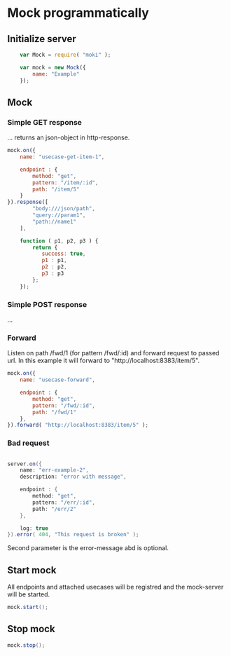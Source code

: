 # Mock programmatically

## Initialize server
````JavaScript
    var Mock = require( "moki" );

    var mock = new Mock({
        name: "Example"
    });
````

## Mock

### Simple GET response

... returns an json-object in http-response.

````JavaScript
mock.on({
    name: "usecase-get-item-1",

    endpoint : {
        method: "get",
        pattern: "/item/:id",
        path: "/item/5"
    }
}).response([
        "body:///json/path",
        "query://param1",
        "path://name1"
    ],

    function ( p1, p2, p3 ) {
        return {
           success: true,
           p1 : p1,
           p2 : p2,
           p3 : p3
        };
    });

````

### Simple POST response
...

### Forward
Listen on path /fwd/1 (for pattern /fwd/:id) and forward request to passed url. In this example
it will forward to "http://localhost:8383/item/5".

````JavaScript
mock.on({
    name: "usecase-forward",

    endpoint : {
        method: "get",
        pattern: "/fwd/:id",
        path: "/fwd/1"
    },
}).forward( "http://localhost:8383/item/5" );

````


### Bad request

````java

server.on({
    name: "err-example-2",
    description: "error with message",

    endpoint : {
        method: "get",
        pattern: "/err/:id",
        path: "/err/2"
    },

    log: true
}).error( 404, "This request is broken" );


````
Second parameter is the error-message abd is optional.


## Start mock
All endpoints and attached usecases will be registred and the mock-server will be started.

````java
mock.start();
````

## Stop mock
````java
mock.stop();
````